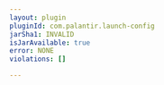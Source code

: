 ```yaml
---
layout: plugin
pluginId: com.palantir.launch-config
jarSha1: INVALID
isJarAvailable: true
error: NONE
violations: []

---
```

